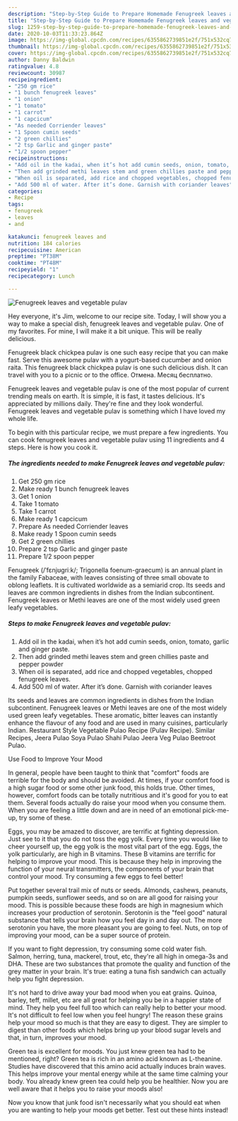 ```yaml
---
description: "Step-by-Step Guide to Prepare Homemade Fenugreek leaves and vegetable pulav"
title: "Step-by-Step Guide to Prepare Homemade Fenugreek leaves and vegetable pulav"
slug: 1259-step-by-step-guide-to-prepare-homemade-fenugreek-leaves-and-vegetable-pulav
date: 2020-10-03T11:33:23.864Z
image: https://img-global.cpcdn.com/recipes/6355862739851e2f/751x532cq70/fenugreek-leaves-and-vegetable-pulav-recipe-main-photo.jpg
thumbnail: https://img-global.cpcdn.com/recipes/6355862739851e2f/751x532cq70/fenugreek-leaves-and-vegetable-pulav-recipe-main-photo.jpg
cover: https://img-global.cpcdn.com/recipes/6355862739851e2f/751x532cq70/fenugreek-leaves-and-vegetable-pulav-recipe-main-photo.jpg
author: Danny Baldwin
ratingvalue: 4.8
reviewcount: 30987
recipeingredient:
- "250 gm rice"
- "1 bunch fenugreek leaves"
- "1 onion"
- "1 tomato"
- "1 carrot"
- "1 capcicum"
- "As needed Corriender leaves"
- "1 Spoon cumin seeds"
- "2 green chillies"
- "2 tsp Garlic and ginger paste"
- "1/2 spoon pepper"
recipeinstructions:
- "Add oil in the kadai, when it’s hot add cumin seeds, onion, tomato, garlic and ginger paste."
- "Then add grinded methi leaves stem and green chillies paste and pepper powder"
- "When oil is separated, add rice and chopped vegetables, chopped fenugreek leaves."
- "Add 500 ml of water. After it’s done. Garnish with coriander leaves"
categories:
- Recipe
tags:
- fenugreek
- leaves
- and

katakunci: fenugreek leaves and 
nutrition: 184 calories
recipecuisine: American
preptime: "PT38M"
cooktime: "PT48M"
recipeyield: "1"
recipecategory: Lunch

---
```



![Fenugreek leaves and vegetable pulav](https://img-global.cpcdn.com/recipes/6355862739851e2f/751x532cq70/fenugreek-leaves-and-vegetable-pulav-recipe-main-photo.jpg)

Hey everyone, it's Jim, welcome to our recipe site. Today, I will show you a way to make a special dish, fenugreek leaves and vegetable pulav. One of my favorites. For mine, I will make it a bit unique. This will be really delicious.

Fenugreek black chickpea pulav is one such easy recipe that you can make fast. Serve this awesome pulav with a yogurt-based cucumber and onion raita. This fenugreek black chickpea pulav is one such delicious dish. It can travel with you to a picnic or to the office. Отмена. Месяц бесплатно.

Fenugreek leaves and vegetable pulav is one of the most popular of current trending meals on earth. It is simple, it is fast, it tastes delicious. It's appreciated by millions daily. They're fine and they look wonderful. Fenugreek leaves and vegetable pulav is something which I have loved my whole life.


To begin with this particular recipe, we must prepare a few ingredients. You can cook fenugreek leaves and vegetable pulav using 11 ingredients and 4 steps. Here is how you cook it.

<!--inarticleads1-->

##### The ingredients needed to make Fenugreek leaves and vegetable pulav:

1. Get 250 gm rice
1. Make ready 1 bunch fenugreek leaves
1. Get 1 onion
1. Take 1 tomato
1. Take 1 carrot
1. Make ready 1 capcicum
1. Prepare As needed Corriender leaves
1. Make ready 1 Spoon cumin seeds
1. Get 2 green chillies
1. Prepare 2 tsp Garlic and ginger paste
1. Prepare 1/2 spoon pepper


Fenugreek (/ˈfɛnjʊɡriːk/; Trigonella foenum-graecum) is an annual plant in the family Fabaceae, with leaves consisting of three small obovate to oblong leaflets. It is cultivated worldwide as a semiarid crop. Its seeds and leaves are common ingredients in dishes from the Indian subcontinent. Fenugreek leaves or Methi leaves are one of the most widely used green leafy vegetables. 

<!--inarticleads2-->

##### Steps to make Fenugreek leaves and vegetable pulav:

1. Add oil in the kadai, when it’s hot add cumin seeds, onion, tomato, garlic and ginger paste.
1. Then add grinded methi leaves stem and green chillies paste and pepper powder
1. When oil is separated, add rice and chopped vegetables, chopped fenugreek leaves.
1. Add 500 ml of water. After it’s done. Garnish with coriander leaves


Its seeds and leaves are common ingredients in dishes from the Indian subcontinent. Fenugreek leaves or Methi leaves are one of the most widely used green leafy vegetables. These aromatic, bitter leaves can instantly enhance the flavour of any food and are used in many cuisines, particularly Indian. Restaurant Style Vegetable Pulao Recipe (Pulav Recipe). Similar Recipes, Jeera Pulao Soya Pulao Shahi Pulao Jeera Veg Pulao Beetroot Pulao. 

Use Food to Improve Your Mood


In general, people have been taught to think that "comfort" foods are terrible for the body and should be avoided. At times, if your comfort food is a high sugar food or some other junk food, this holds true. Other times, however, comfort foods can be totally nutritious and it's good for you to eat them. Several foods actually do raise your mood when you consume them. When you are feeling a little down and are in need of an emotional pick-me-up, try some of these.

Eggs, you may be amazed to discover, are terrific at fighting depression. Just see to it that you do not toss the egg yolk. Every time you would like to cheer yourself up, the egg yolk is the most vital part of the egg. Eggs, the yolk particularly, are high in B vitamins. These B vitamins are terrific for helping to improve your mood. This is because they help in improving the function of your neural transmitters, the components of your brain that control your mood. Try consuming a few eggs to feel better!

Put together several trail mix of nuts or seeds. Almonds, cashews, peanuts, pumpkin seeds, sunflower seeds, and so on are all good for raising your mood. This is possible because these foods are high in magnesium which increases your production of serotonin. Serotonin is the "feel good" natural substance that tells your brain how you feel day in and day out. The more serotonin you have, the more pleasant you are going to feel. Nuts, on top of improving your mood, can be a super source of protein.

If you want to fight depression, try consuming some cold water fish. Salmon, herring, tuna, mackerel, trout, etc, they're all high in omega-3s and DHA. These are two substances that promote the quality and function of the grey matter in your brain. It's true: eating a tuna fish sandwich can actually help you fight depression. 

It's not hard to drive away your bad mood when you eat grains. Quinoa, barley, teff, millet, etc are all great for helping you be in a happier state of mind. They help you feel full too which can really help to better your mood. It's not difficult to feel low when you feel hungry! The reason these grains help your mood so much is that they are easy to digest. They are simpler to digest than other foods which helps bring up your blood sugar levels and that, in turn, improves your mood.

Green tea is excellent for moods. You just knew green tea had to be mentioned, right? Green tea is rich in an amino acid known as L-theanine. Studies have discovered that this amino acid actually induces brain waves. This helps improve your mental energy while at the same time calming your body. You already knew green tea could help you be healthier. Now you are well aware that it helps you to raise your moods also!

Now you know that junk food isn't necessarily what you should eat when you are wanting to help your moods get better. Test out  these hints  instead!

